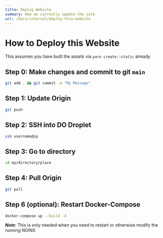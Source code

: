 ```yaml
---
title: Deploy Website
summary: How we currently update the site
url: /docs/internal/deploy-this-website
---
```


# How to Deploy this Website

This assumes you have built the assets via `yarn create::static`
already

## Step 0: Make changes and commit to git `main`

```sh
git add . && git commit -m "My Message"
```

## Step 1: Update Origin

```sh
git push
```

## Step 2: SSH into DO Droplet

```sh
ssh username@ip
```

## Step 3: Go to directory

```sh
cd my/directory/place
```

## Step 4: Pull Origin

```sh
git pull
```

## Step 6 (optional): Restart Docker-Compose

```sh
docker-compose up --build -d
```

_**Note**_: This is only needed when you need to restart or otherwise modify
the running NGINX 